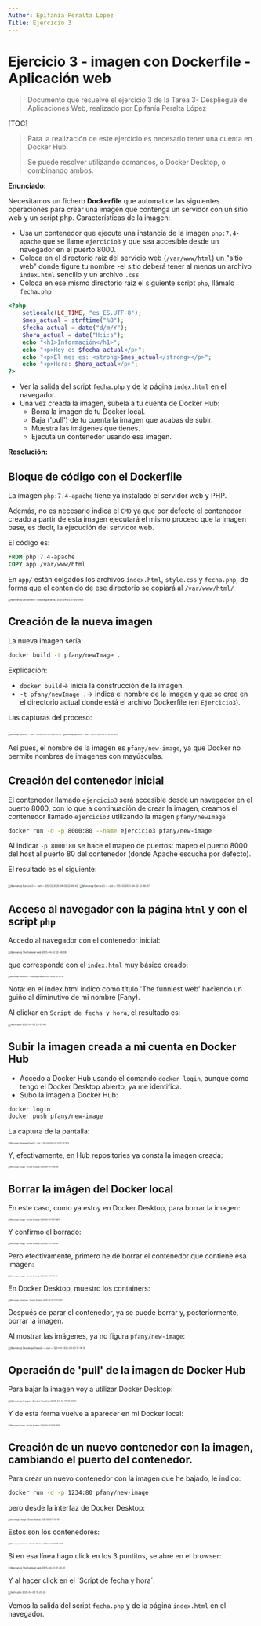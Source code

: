 ```yaml
---
Author: Epifanía Peralta López
Title: Ejercicio 3
---
```


# Ejercicio 3 - imagen con Dockerfile - Aplicación web

> Documento que resuelve el ejercicio 3 de la Tarea 3- Despliegue de Aplicaciones Web, realizado por Epifanía Peralta López

[TOC]

> Para la realización de este ejercicio es necesario tener una cuenta en Docker Hub.
>
> Se puede resolver utilizando comandos, o Docker Desktop, o combinando ambos.



**Enunciado:** 

Necesitamos un fichero **Dockerfile** que automatice las siguientes operaciones para crear una imagen que contenga un servidor con un sitio web y un script php. Características de la imagen:

* Usa un contenedor que ejecute una instancia de la imagen `php:7.4-apache` que se llame `ejercicio3` y que sea accesible desde un navegador en el puerto 8000.
* Coloca en el directorio raíz del servicio web (`/var/www/html`) un "sitio web" donde figure tu nombre -el sitio deberá tener al menos un archivo `index.html` sencillo y un archivo `.css`
* Coloca en ese mismo directorio raíz el siguiente script `php`, llámalo `fecha.php`

```php
<?php
	setlocale(LC_TIME, "es_ES.UTF-8");
	$mes_actual = strftime("%B");
	$fecha_actual = date("d/m/Y");
	$hora_actual = date("H:i:s");
	echo "<h1>Información</h1>";
	echo "<p>Hoy es $fecha_actual</p>";
	echo "<p>El mes es: <strong>$mes_actual</strong></p>";
	echo "<p>Hora: $hora_actual</p>";
?>
```

* Ver la salida del script `fecha.php` y de la página `índex.html` en el navegador.
* Una vez creada la imagen, súbela a tu cuenta de Docker Hub:
  * Borra la imagen de tu Docker local.
  * Baja ('pull') de tu cuenta la imagen que acabas de subir.
  * Muestra las imágenes que tienes.
  * Ejecuta un contenedor usando esa imagen.



**Resolución:**

## Bloque de código con el Dockerfile

La imagen `php:7.4-apache` tiene ya instalado el servidor web y PHP.

Además, no es necesario indica el `CMD` ya que por defecto el contenedor creado a partir de esta imagen ejecutará el mismo proceso que la imagen base, es decir, la ejecución del servidor web.

El código es:

```dockerfile
FROM php:7.4-apache
COPY app /var/www/html
```

En `app/` están colgados los archivos `índex.html`, `style.css` y `fecha.php`, de forma que el contenido de ese directorio se copiará al `/var/www/html/`

<img src="./Ejercicio%203.assets/Monosnap%20Dockerfile%20%E2%80%94%20DespliegueTarea3%202025-04-02%2021-00-34(1).png" alt="Monosnap Dockerfile — DespliegueTarea3 2025-04-02 21-00-34(1)" style="zoom: 33%;" />



## Creación de la nueva imagen

La nueva imagen sería:

```bash
docker build -t pfany/newImage .
```

Explicación:

* `docker build`-> inicia la construcción de la imagen.
* `-t pfany/newImage .`-> indica el nombre de la imagen y que se cree en el directorio actual donde está el archivo Dockerfile (en `Ejercicio3`).

Las capturas del proceso:

<img src="./Ejercicio%203.assets/Monosnap%20Ejercicio3%20%E2%80%94%20-zsh%20%E2%80%94%20125%C3%9729%202025-04-02%2022-24-23.png" alt="Monosnap Ejercicio3 — -zsh — 125×29 2025-04-02 22-24-23" style="zoom: 25%;" />

<img src="./Ejercicio%203.assets/Monosnap%20Ejercicio3%20%E2%80%94%20-zsh%20%E2%80%94%20125%C3%9732%202025-04-02%2022-26-56(1)-3625884.png" alt="Monosnap Ejercicio3 — -zsh — 125×32 2025-04-02 22-26-56(1)" style="zoom: 25%;" />

Así pues, el nombre de la imagen es `pfany/new-image`, ya que Docker no permite nombres de imágenes con mayúsculas.

## Creación del contenedor inicial

El contenedor llamado `ejercicio3` será accesible desde un navegador en el puerto 8000, con lo que a continuación de crear la imagen, creamos el contenedor llamado `ejercicio3` utilizando la magen `pfany/newImage`

```bash
docker run -d -p 8000:80 --name ejercicio3 pfany/new-image
```

Al indicar `-p 8000:80` se hace el mapeo de puertos: mapeo el puerto 8000 del host al puerto 80 del contenedor (donde Apache escucha por defecto).

El resultado es el siguiente:

<img src="./Ejercicio%203.assets/Monosnap%20Ejercicio3%20%E2%80%94%20-zsh%20%E2%80%94%20125%C3%9732%202025-04-02%2022-45-42.png" alt="Monosnap Ejercicio3 — -zsh — 125×32 2025-04-02 22-45-42" style="zoom:33%;" />

<img src="./Ejercicio%203.assets/Monosnap%20Ejercicio3%20%E2%80%94%20-zsh%20%E2%80%94%20125%C3%9732%202025-04-02%2022-46-37.png" alt="Monosnap Ejercicio3 — -zsh — 125×32 2025-04-02 22-46-37" style="zoom:33%;" />



## Acceso al navegador con la página `html` y con el script `php`

Accedo al navegador con el contenedor inicial:

<img src="./Ejercicio%203.assets/Monosnap%20The%20funniest%20web%202025-04-02%2022-48-08.png" alt="Monosnap The funniest web 2025-04-02 22-48-08" style="zoom:33%;" />

que corresponde con el `index.html` muy básico creado:

<img src="./Ejercicio%203.assets/Monosnap%20index.html%20%E2%80%94%20DespliegueTarea3%202025-04-02%2022-50-06.png" alt="Monosnap index.html — DespliegueTarea3 2025-04-02 22-50-06" style="zoom: 25%;" />

Nota: en el index.html indico como título 'The funniest web' haciendo un guiño al diminutivo de mi nombre (Fany).

Al clickar en `Script de fecha y hora`, el resultado es:

<img src="./Ejercicio%203.assets/fecha.php%202025-04-02%2022-51-43.png" alt="fecha.php 2025-04-02 22-51-43" style="zoom:33%;" />



## Subir la imagen creada a mi cuenta en Docker Hub

* Accedo a Docker Hub usando el comando `docker login`, aunque como tengo el Docker Desktop abierto, ya me identifica.
* Subo la imagen a Docker Hub:

```bash
docker login
docker push pfany/new-image
```

La captura de la pantalla:

<img src="./Ejercicio%203.assets/Monosnap%20DespliegueTarea3%20%E2%80%94%20-zsh%20%E2%80%94%20125%C3%9744%202025-04-03%2017-02-19(1).png" alt="Monosnap DespliegueTarea3 — -zsh — 125×44 2025-04-03 17-02-19(1)" style="zoom:25%;" />

Y, efectivamente, en Hub repositories ya consta la imagen creada:

<img src="./Ejercicio%203.assets/Monosnap%20Images%20-%20Docker%20Desktop%202025-04-03%2017-05-34.png" alt="Monosnap Images - Docker Desktop 2025-04-03 17-05-34" style="zoom:25%;" />



## Borrar la imágen del Docker local

En este caso, como ya estoy en Docker Desktop, para borrar la imagen:

<img src="./Ejercicio%203.assets/Monosnap%20Images%20-%20Docker%20Desktop%202025-04-03%2017-07-49(1).png" alt="Monosnap Images - Docker Desktop 2025-04-03 17-07-49(1)" style="zoom:25%;" />

Y confirmo el borrado:

<img src="./Ejercicio%203.assets/Monosnap%20Images%20-%20Docker%20Desktop%202025-04-03%2017-09-09.png" alt="Monosnap Images - Docker Desktop 2025-04-03 17-09-09" style="zoom:25%;" />

Pero efectivamente, primero he de borrar el contenedor que contiene esa imagen:

<img src="./Ejercicio%203.assets/Monosnap%20Images%20-%20Docker%20Desktop%202025-04-03%2017-10-37.png" alt="Monosnap Images - Docker Desktop 2025-04-03 17-10-37" style="zoom:25%;" />

En Docker Desktop, muestro los containers:

<img src="./Ejercicio%203.assets/Monosnap%20Containers%20-%20Docker%20Desktop%202025-04-03%2017-11-59(1).png" alt="Monosnap Containers - Docker Desktop 2025-04-03 17-11-59(1)" style="zoom:25%;" />

Después de parar el contenedor, ya se puede borrar y, posteriormente, borrar la imagen.

Al mostrar las imágenes, ya no figura `pfany/new-image`:

<img src="./Ejercicio%203.assets/Monosnap%20DespliegueTarea3%20%E2%80%94%20-zsh%20%E2%80%94%20125%C3%9744%202025-04-03%2017-14-19.png" alt="Monosnap DespliegueTarea3 — -zsh — 125×44 2025-04-03 17-14-19" style="zoom: 33%;" />



## Operación de 'pull' de la imagen de Docker Hub

Para bajar la imagen voy a utilizar Docker Desktop:

<img src="./Ejercicio%203.assets/Monosnap%20Images%20-%20Docker%20Desktop%202025-04-03%2017-18-30(1).png" alt="Monosnap Images - Docker Desktop 2025-04-03 17-18-30(1)" style="zoom:33%;" />

Y de esta forma vuelve a aparecer en mi Docker local:

<img src="./Ejercicio%203.assets/Monosnap%20Images%20-%20Docker%20Desktop%202025-04-03%2017-19-48(1).png" alt="Monosnap Images - Docker Desktop 2025-04-03 17-19-48(1)" style="zoom: 25%;" />



## Creación de un nuevo contenedor con la imagen, cambiando el puerto del contenedor.

Para crear un nuevo contenedor con la imagen que he bajado, le indico:

```bash
docker run -d -p 1234:80 pfany/new-image
```

pero desde la interfaz de Docker Desktop:

<img src="./Ejercicio%203.assets/new-image%20-%20Image%20-%20Docker%20Desktop%202025-04-03%2017-24-00.png" alt="new-image - Image - Docker Desktop 2025-04-03 17-24-00" style="zoom:25%;" />

Estos son los contenedores:

<img src="./Ejercicio%203.assets/Monosnap%20Containers%20-%20Docker%20Desktop%202025-04-03%2017-26-51(1).png" alt="Monosnap Containers - Docker Desktop 2025-04-03 17-26-51(1)" style="zoom:25%;" />

Si en esa línea hago click en los 3 puntitos, se abre en el browser:

<img src="./Ejercicio%203.assets/Monosnap%20The%20funniest%20web%202025-04-03%2017-28-10.png" alt="Monosnap The funniest web 2025-04-03 17-28-10" style="zoom:33%;" />

Y al hacer click en el `Script de fecha y hora´:

<img src="./Ejercicio%203.assets/fecha.php%202025-04-03%2017-29-26.png" alt="fecha.php 2025-04-03 17-29-26" style="zoom:33%;" />

Vemos la salida del script `fecha.php` y de la página `index.html` en el navegador.

